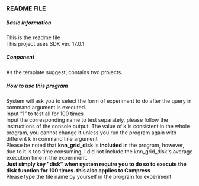 ### README FILE
##### Basic information
This is the readme file  
This project uses SDK ver. 17.0.1  
##### Conponent
As the template suggest, contains two projects.  
##### How to use this program
System will ask you to select the form of experiment to do after the query in
command argument is executed.  
Input “1” to test all for 100 times  
Input the corresponding name to test separately, please follow the instructions of the console output. 
The value of k is consistent in the whole program, you cannot change it
unless you run the program again with different k in command line argument  
Please be noted that **knn_grid_disk** is **included** in the program, however, due to it is too time consuming,
I did not include the knn_grid_disk's average execution time in the experiment.  
**Just simply key "disk" when system require
 you to do so to execute the disk function for 100 times. this also applies to Compress**  
Please type the file name by yourself in the program for experiment
